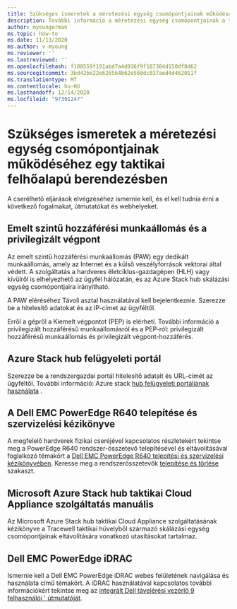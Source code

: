 ```yaml
---
title: Szükséges ismeretek a méretezési egység csomópontjainak működéséhez egy taktikai felhőalapú berendezésben
description: További információ a méretezési egység csomópontjainak a taktikai felhőalapú berendezésben való használatához szükséges ismeretekről
author: myoungerman
ms.topic: how-to
ms.date: 11/13/2020
ms.author: v-myoung
ms.reviewer: ''
ms.lastreviewed: ''
ms.openlocfilehash: f108559f191abd7a4d936f9f187384d150df8d62
ms.sourcegitcommit: 3bd42be22e626564b62e560dc037aed4d462011f
ms.translationtype: MT
ms.contentlocale: hu-HU
ms.lasthandoff: 12/14/2020
ms.locfileid: "97391247"
---
```

# <a name="required-knowledge-for-working-with-scale-unit-nodes-in-a-tactical-cloud-appliance"></a>Szükséges ismeretek a méretezési egység csomópontjainak működéséhez egy taktikai felhőalapú berendezésben

A cserélhető eljárások elvégzéséhez ismernie kell, és el kell tudnia érni a következő fogalmakat, útmutatókat és webhelyeket.

## <a name="privileged-access-workstation-and-the-privileged-endpoint"></a>Emelt szintű hozzáférési munkaállomás és a privilegizált végpont

Az emelt szintű hozzáférési munkaállomás (PAW) egy dedikált munkaállomás, amely az Internet és a külső veszélyforrások vektorai által védett. A szolgáltatás a hardveres életciklus-gazdagépen (HLH) vagy kívülről is elhelyezhető az ügyfél hálózatán, és az Azure Stack hub skálázási egység csomópontjaira irányítható.

A PAW eléréséhez Távoli asztal használatával kell bejelentkeznie. Szerezze be a hitelesítő adatokat és az IP-címet az ügyféltől.

Erről a gépről a Kiemelt végpontot (PEP) is elérheti.
További információ a privilegizált hozzáférésű munkaállomásról és a PEP-ról: privilegizált hozzáférésű munkaállomás és privilegizált végpont-hozzáférés.

## <a name="azure-stack-hub-administrator-portal"></a>Azure Stack hub felügyeleti portál

Szerezze be a rendszergazdai portál hitelesítő adatait és URL-címét az ügyféltől.
További információ: Azure stack [hub felügyeleti portáljának használata](https://docs.microsoft.com/azure-stack/operator/azure-stack-manage-portals) 
 [](https://docs.microsoft.com/azure-stack/operator/azure-stack-manage-portals).

## <a name="dell-emc-poweredge-r640-installation-and-service-manual"></a>A Dell EMC PowerEdge R640 telepítése és szervizelési kézikönyve

A megfelelő hardverek fizikai cseréjével kapcsolatos részletekért tekintse meg a PowerEdge R640 rendszer-összetevő telepítésével és eltávolításával foglalkozó témakört a [Dell EMC PowerEdge R640 telepítési és szervizelési kézikönyvében](https://www.dell.com/support/manuals/us/en/04/poweredge-r640/per640_ism_pub/dell-emc-poweredge-r640-overview?guid=guid-f39be9ba-158c-45e3-b8b1-f07bb750d6d4).
Keresse meg a rendszerösszetevők [telepítése és törlése](https://www.dell.com/support/manuals/us/en/04/poweredge-r640/per640_ism_pub/installing-and-removing-system-components?guid=guid-5a5943c4-fe26-4faa-a10c-2afa4c1993ff&lang=en-us) 
 [](https://www.dell.com/support/manuals/us/en/04/poweredge-r640/per640_ism_pub/installing-and-removing-system-components?guid=guid-5a5943c4-fe26-4faa-a10c-2afa4c1993ff&lang=en-us) szakaszt.

## <a name="microsoft-azure-stack-hub-tactical-cloud-appliance-service-manual"></a>Microsoft Azure Stack hub taktikai Cloud Appliance szolgáltatás manuális

Az Microsoft Azure Stack hub taktikai Cloud Appliance szolgáltatásának kézikönyve a Tracewell taktikai hüvelyből származó skálázási egység csomópontjainak eltávolítására vonatkozó utasításokat tartalmaz.

## <a name="dell-emc-poweredge-idrac"></a>Dell EMC PowerEdge iDRAC

Ismernie kell a Dell EMC PowerEdge iDRAC webes felületének navigálása és használata című témakört. A iDRAC használatával kapcsolatos további információkért tekintse meg az [integrált Dell távelérési vezérlő 9 felhasználói \' útmutatóját](https://www.dell.com/support/manuals/us/en/04/poweredge-r840/idrac9_4.00.00.00_ug_new/overview-of-idrac?guid=guid-a03c2558-4f39-40c8-88b8-38835d0e9003).

